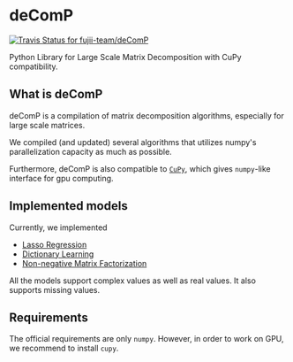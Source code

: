 # deComP
[![Travis Status for fujii-team/deComP](https://travis-ci.org/fujii-team/deComP.svg?branch=master)](https://travis-ci.org/fujii-team/deComP)


Python Library for Large Scale Matrix Decomposition with CuPy compatibility.

## What is deComP

deComP is a compilation of matrix decomposition algorithms,
especially for large scale matrices.

We compiled (and updated) several algorithms that utilizes numpy's
parallelization capacity as much as possible.

Furthermore, deComP is also compatible to
[`CuPy`](https://github.com/cupy/cupy),
which gives `numpy`-like interface for gpu computing.


## Implemented models

Currently, we implemented

+ [Lasso Regression](decomp/lasso.py)
+ [Dictionary Learning](decomp/dictionary_learning.py)
+ [Non-negative Matrix Factorization](decomp/nmf.py)

All the models support complex values as well as real values.
It also supports missing values.


## Requirements

The official requirements are only `numpy`.
However, in order to work on GPU, we recommend to install `cupy`.
